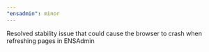 ```yaml
---
"ensadmin": minor
---
```


Resolved stability issue that could cause the browser to crash when refreshing pages in ENSAdmin
